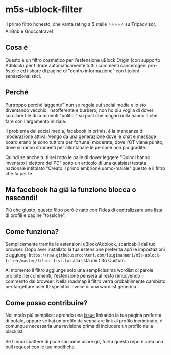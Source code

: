# m5s-ublock-filter
Il primo filtro honesto, che vanta rating a 5 stelle ⭐⭐⭐⭐⭐ su Tripadvisor, AirBnb e Gnoccatravel

## Cosa é
Questo é un filtro cosmetico per l'estensione uBlock Origin (con supporto Adblock) per filtrare automaticamente tutti i commenti cancerogeni pro-5stelle ed i share di pagine di "contro informazione" con titoloni sensazionalistici.

## Perché
Purtroppo perché laggente™ nun se regola sui social media e io sto diventando vecchio, insofferente e burbero; non ho piú voglia di dover scrollare file di commenti "politici" su post che magari nulla hanno a che fare con l'argomento iniziale.

Il problema dei social media, facebook in primis, é la mancanza di moderazione attiva. Vengo da una generazione dove le chat e message board erano (e sono tutt'ora per fortuna) moderate, dove l'OT viene punito, dove si hanno strumenti per allontanare le persone non piú gradite.

Quindi se anche tu ti sei rotto le palle di dover leggere "Quindi hanno inventato l'elettore del PD" sotto un articolo di una qualsiasi testata nazionale intitolato "Creato il primo embrione uomo-maiale" questo é il filtro che fa per te.

## Ma facebook ha giá la funzione blocca o nascondi!

Piú che giusto, questo filtro peró é nato con l'idea di centralizzare una lista di profili e pagine "tossiche". 

## Come funziona?
Semplicemente tramite le estensioni uBlock/Adblock, scaricabili dal tuo browser. Dopo aver installato la tua estensione preferita apri le impostazioni e aggiungi `https://raw.githubusercontent.com/luigimannoni/m5s-ublock-filter/master/filter-list.txt`  alla lista dei filtri Custom.

Al momento il filtro aggiunge solo una semplicissima wordlist di parole proibite nei commenti, l'estensione penserá al resto rimuovendo il commento dal browser. Nella roadmap il filtro verrá probabilmente cambiato per targettare user ID specifici invece di una wordlist generica.   

## Come posso contribuire?
Nel modo piú semplice: aprendo una [issue](https://github.com/luigimannoni/m5s-ublock-filter/issues) linkando la tua pagina preferita di bufale, oppure se hai un profilo da segnalare link al profilo incriminato, é comunque necessaria una revisione prima di includere un profilo nella blacklist.

Se ti vuoi sbattere di piú e sai come usare git, forka questa repo e crea una pull request con le tue modifiche 

